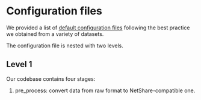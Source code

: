 # Configuration files
We provided a list of [default configuration files](../netshare/configs/default/) following the best practice we obtained from a variety of datasets. 

The configuration file is nested with two levels.

## Level 1
Our codebase contains four stages:
1. pre_process: convert data from raw format to NetShare-compatible one.